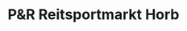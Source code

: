 ---
title: "P&R Reitsportmarkt Horb"
url: /horb-am-neckar/pundr-reitsportmarkt-horb/
shop: Allgemein
---
